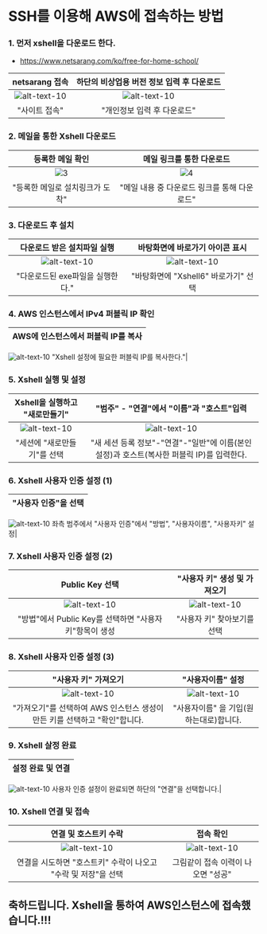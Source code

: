 # SSH를 이용해 AWS에 접속하는 방법

### 1. 먼저 xshell을 다운로드 한다.
- https://www.netsarang.com/ko/free-for-home-school/

netsarang 접속           |  하단의 비상업용 버전 정보 입력 후 다운로드
:-------------------------:|:-------------------------:
![alt-text-10](https://github.com/tenjumh/GraduateSchool/blob/master/BigData_Platform/images/setup%20Xshell/1.%EB%8B%A4%EC%9A%B4%EB%A1%9C%EB%93%9C.PNG)  |  ![alt-text-10](https://github.com/tenjumh/Big_data_Platform/blob/master/images/setup%20Xshell/2.%EB%8B%A4%EC%9A%B4%EB%A1%9C%EB%93%9C2.PNG)
"사이트 접속"|"개인정보 입력 후 다운로드"

### 2. 메일을 통한 Xshell 다운로드
등록한 메일 확인            |  메일 링크를 통한 다운로드
:-------------------------:|:-------------------------:
![3](https://github.com/tenjumh/Big_data_Platform/blob/master/images/setup%20Xshell/3.%EB%A9%94%EC%9D%BC%ED%99%95%EC%9D%B8.PNG) |![4](https://github.com/tenjumh/Big_data_Platform/blob/master/images/setup%20Xshell/4.%EB%A7%81%ED%81%AC%EB%8B%A4%EC%9A%B4%EB%A1%9C%EB%93%9C.PNG)
"등록한 메일로 설치링크가 도착"|"메일 내용 중 다운로드 링크를 통해 다운로드"

### 3. 다운로드 후 설치
다운로드 받은 설치파일 실행            |  바탕화면에 바로가기 아이콘 표시
:-------------------------:|:-------------------------:
![alt-text-10](https://github.com/tenjumh/Big_data_Platform/blob/master/images/setup%20Xshell/5.%EB%8B%A4%EC%9A%B4%EB%A1%9C%EB%93%9C.PNG)  |  ![alt-text-10](https://github.com/tenjumh/Big_data_Platform/blob/master/images/setup%20Xshell/5_1.%EB%8B%A4%EC%9A%B4%EB%A1%9C%EB%93%9C%20%EC%84%A4%EC%B9%98.PNG)
"다운로드된 exe파일을 실행한다."|"바탕화면에 "Xshell6" 바로가기" 선택

### 4. AWS 인스턴스에서 IPv4 퍼블릭 IP 확인
AWS에 인스턴스에서 퍼블릭 IP를 복사            |
:-------------------------:|
![alt-text-10](https://github.com/tenjumh/Big_data_Platform/blob/master/images/setup%20Xshell/5_2.%ED%8D%BC%ED%94%8C%EB%A6%ADIP%ED%99%95%EC%9D%B8.PNG) 
"Xshell 설정에 필요한 퍼블릭 IP를 복사한다."|

### 5. Xshell 실행 및 설정
Xshell을 실행하고 "새로만들기"            |  "범주" - "연결"에서 "이름"과 "호스트"입력
:-------------------------:|:-------------------------:
![alt-text-10](https://github.com/tenjumh/Big_data_Platform/blob/master/images/setup%20Xshell/6.xshall%EC%8B%A4%ED%96%89.PNG)  |  ![alt-text-10](https://github.com/tenjumh/Big_data_Platform/blob/master/images/setup%20Xshell/7.%EC%9D%B4%EB%A6%84%EC%84%A4%EC%A0%95.PNG)
"세션에 "새로만들기"를 선택|"새 세션 등록 정보"-"연결"-"일반"에 이름(본인 설정)과 호스트(복사한 퍼블릭 IP)를 입력한다.

### 6. Xshell 사용자 인증 설정 (1)
"사용자 인증"을 선택            |
:-------------------------:|
![alt-text-10](https://github.com/tenjumh/Big_data_Platform/blob/master/images/setup%20Xshell/9.xshell%20%EC%82%AC%EC%9A%A9%EC%9E%90%EC%9D%B8%EC%A6%9D.PNG)
좌측 범주에서 "사용자 인증"에서 "방법", "사용자이름", "사용자키" 설정|


### 7. Xshell 사용자 인증 설정 (2)
Public Key 선택            |  "사용자 키" 생성 및 가져오기
:-------------------------:|:-------------------------:
![alt-text-10](https://github.com/tenjumh/Big_data_Platform/blob/master/images/setup%20Xshell/9_1.xshell%20%EC%82%AC%EC%9A%A9%EC%9E%90%EC%9D%B8%EC%A6%9D_1.PNG)  |  ![alt-text-10](https://github.com/tenjumh/Big_data_Platform/blob/master/images/setup%20Xshell/9_2.xshell%20%EC%82%AC%EC%9A%A9%EC%9E%90%EC%9D%B8%EC%A6%9D_2.PNG)
"방법"에서 Public Key를 선택하면 "사용자 키"항목이 생성| "사용자 키" 찾아보기를 선택

### 8. Xshell 사용자 인증 설정 (3)
"사용자 키" 가져오기          |  "사용자이름" 설정
:-------------------------:|:-------------------------:
![alt-text-10](https://github.com/tenjumh/Big_data_Platform/blob/master/images/setup%20Xshell/9_3.xshell%20%EC%82%AC%EC%9A%A9%EC%9E%90%EC%9D%B8%EC%A6%9D_3.PNG)  |  ![alt-text-10](https://github.com/tenjumh/Big_data_Platform/blob/master/images/setup%20Xshell/9_4.%EC%9D%B4%EB%A6%84%EC%84%A4%EC%A0%95.PNG)
"가져오기"를 선택하여 AWS 인스턴스 생성이 만든 키를 선택하고 "확인"합니다. | "사용자이름" 을 기입(원하는대로)합니다.

### 9. Xshell 살정 완료
설정 완료 및 연결            |
:-------------------------:|
![alt-text-10](https://github.com/tenjumh/Big_data_Platform/blob/master/images/setup%20Xshell/10.%EC%84%A4%EC%A0%95%EC%9D%B4%20%EB%81%9D%EB%82%AC%EC%9C%BC%EB%A9%B4%20%EC%97%B0%EA%B2%B0.PNG)
사용자 인증 설정이 완료되면 하단의 "연결"을 선택합니다.|

### 10. Xshell 연결 및 접속
연결 및 호스트키 수락          |  접속 확인
:-------------------------:|:-------------------------:
![alt-text-10](https://github.com/tenjumh/Big_data_Platform/blob/master/images/setup%20Xshell/11.%EC%97%B0%EA%B2%B0%ED%9B%84%20%ED%98%B8%EC%8A%A4%ED%8A%B8%ED%82%A4%20%EC%88%98%EB%9D%BD.PNG)  |  ![alt-text-10](https://github.com/tenjumh/Big_data_Platform/blob/master/images/setup%20Xshell/12.Xshell%EC%A0%91%EC%86%8D%EC%99%84%EB%A3%8C.PNG)
연결을 시도하면 "호스트키" 수락이 나오고 "수락 및 저장"을 선택 | 그림같이 접속 이력이 나오면 "성공"

## 축하드립니다. Xshell을 통하여 AWS인스턴스에 접속했습니다.!!!